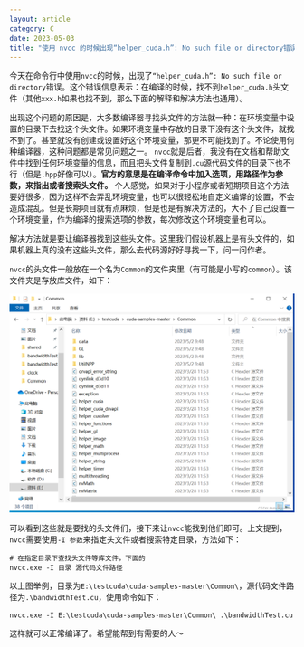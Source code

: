 ```yaml
---
layout: article
category: C
date: 2023-05-03
title: "使用 nvcc 的时候出现“helper_cuda.h”: No such file or directory错误该怎么办（其他xxx.h也是同样的解决方法）"
---
```

<!-- excerpt-start -->
今天在命令行中使用`nvcc`的时候，出现了`“helper_cuda.h”: No such file or directory`错误。这个错误信息表示：在编译的时候，找不到`helper_cuda.h`头文件（其他`xxx.h`如果也找不到，那么下面的解释和解决方法也通用）。

出现这个问题的原因是，大多数编译器寻找头文件的方法就一种：在环境变量中设置的目录下去找这个头文件。如果环境变量中存放的目录下没有这个头文件，就找不到了。甚至就没有创建或设置好这个环境变量，那更不可能找到了。不论使用何种编译器，这种问题都是常见问题之一。
`nvcc`就是后者，我没有在文档和帮助文件中找到任何环境变量的信息，而且把头文件复制到`.cu`源代码文件的目录下也不行（但是`.hpp`好像可以）。**官方的意思是在编译命令中加入选项，用路径作为参数，来指出或者搜索头文件。** 个人感觉，如果对于小程序或者短期项目这个方法要好很多，因为这样不会弄乱环境变量，也可以很轻松地自定义编译的设置，不会造成混乱。但是长期项目就有点麻烦，但是也是有解决方法的，大不了自己设置一个环境变量，作为编译的搜索选项的参数，每次修改这个环境变量也可以。

解决方法就是要让编译器找到这些头文件。这里我们假设机器上是有头文件的，如果机器上真的没有这些头文件，那么去代码源好好寻找一下，问一问作者。

`nvcc`的头文件一般放在一个名为`Common`的文件夹里（有可能是小写的`common`）。该文件夹是存放库文件，如下：

![请添加图片描述](/assets/images/ac93311725a04368a8b929f49480f618.png)

可以看到这些就是要找的头文件们，接下来让`nvcc`能找到他们即可。上文提到，`nvcc`需要使用`-I 参数`来指定头文件或者搜索特定目录，方法如下：

```
# 在指定目录下查找头文件等库文件，下面的
nvcc.exe -I 目录 源代码文件路径
```

以上图举例，目录为`E:\testcuda\cuda-samples-master\Common\`，源代码文件路径为`.\bandwidthTest.cu`，使用命令如下：

```
nvcc.exe -I E:\testcuda\cuda-samples-master\Common\ .\bandwidthTest.cu
```

这样就可以正常编译了。希望能帮到有需要的人～